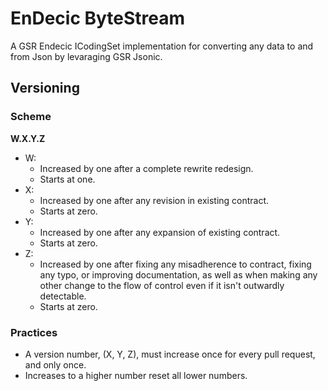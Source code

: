 ﻿# EnDecic ByteStream

A GSR Endecic ICodingSet implementation for converting any data to and from Json by levaraging GSR Jsonic.

## Versioning

### Scheme

**W.X.Y.Z**

- W:
	- Increased by one after a complete rewrite redesign. 
	- Starts at one.
- X:
	- Increased by one after any revision in existing contract. 
	- Starts at zero.
- Y:
	- Increased by one after any expansion of existing contract. 
	- Starts at zero.
- Z:
	- Increased by one after fixing any misadherence to contract, fixing any typo, or improving documentation, as well as when making any other change to the flow of control even if it isn't outwardly detectable. 
	- Starts at zero.
	

### Practices
- A version number, (X, Y, Z), must increase once for every pull request, and only once.
- Increases to a higher number reset all lower numbers.